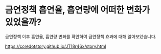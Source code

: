금연정책 흡연율, 흡연량에 어떠한 변화가 있었을까?
=====

금연정책  이후 흡연율, 흡연량 변화를 확인하여 금연정책 효과에 대해 알아보았습니다.

<a href='https://coredotstory.github.io/JT18r46x/story.html'>https://coredotstory.github.io/JT18r46x/story.html</a>